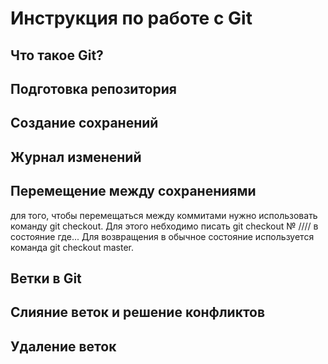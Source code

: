 # Инструкция по работе с Git

## Что такое Git?

## Подготовка репозитория

## Создание сохранений

## Журнал изменений

## Перемещение между сохранениями

для того, чтобы перемещаться между коммитами нужно использовать команду git checkout. Для этого небходимо писать git checkout № //// в состояние где... Для возвращения в обычное состояние используется команда git checkout master.

## Ветки в Git

## Слияние веток и решение конфликтов

## Удаление веток